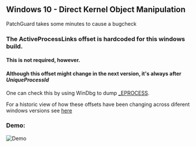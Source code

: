 ## Windows 10 - Direct Kernel Object Manipulation


PatchGuard takes some minutes to cause a bugcheck

### The ActiveProcessLinks offset is hardcoded for this windows build.

#### This is not required, however. 
#### Although this offset might change in the next version, it's  **always** after *UniqueProcessId* 

One can check this by using WinDbg to dump [_EPROCESS](https://www.vergiliusproject.com/kernels/x64/Windows%2010%20|%202016/1809%20Redstone%205%20(October%20Update)/_EPROCESS).


For a historic view of how these offsets have been changing across diferent windows versions see [here](https://www.vergiliusproject.com)


### Demo:

![Demo](https://media3.giphy.com/media/Yn54nPMjvaHIfZcHUX/giphy.gif)
